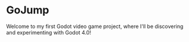 # GoJump

Welcome to my first Godot video game project, where I'll be discovering and experimenting with Godot 4.0!